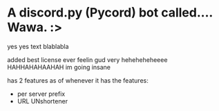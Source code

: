 # A discord.py (Pycord) bot called.... Wawa.  :>

yes yes text blablabla

added best license ever
feelin gud
very heheheheheeee
HAHHAHAHAAHAH
im going insane

has 2 features as of whenever it has the features:
- per server prefix
- URL UNshortener
